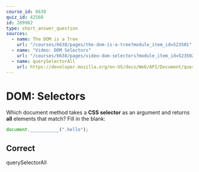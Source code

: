 ```yaml
---
course_id: 6638
quiz_id: 42568
id: 289962
type: short_answer_question
sources:
  - name: The DOM is a Tree
    url: "/courses/6638/pages/the-dom-is-a-tree?module_item_id=523501"
  - name: "Video: DOM Selectors"
    url: "/courses/6638/pages/video-dom-selectors?module_item_id=523502"
  - name: querySelectorAll
    url: https://developer.mozilla.org/en-US/docs/Web/API/Document/querySelectorAll
---
```


# DOM: Selectors

Which document method takes a **CSS selector** as an argument and returns
**all** elements that match? Fill in the blank:

```javascript
document.___________(".hello");
```

## Correct

querySelectorAll
